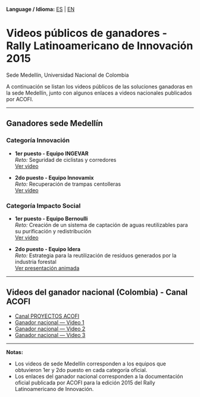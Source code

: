 **Language / Idioma:** [ES](05_Ganadores.md) | [EN](05_Winning_Results.md)

# Videos públicos de ganadores - Rally Latinoamericano de Innovación 2015  
Sede Medellín, Universidad Nacional de Colombia

A continuación se listan los videos públicos de las soluciones ganadoras en la sede Medellín, junto con algunos enlaces a videos nacionales publicados por ACOFI.

---

## Ganadores sede Medellín

### Categoría Innovación
- **1er puesto - Equipo INGEVAR**  
  *Reto:* Seguridad de ciclistas y corredores  
  [Ver video](https://www.youtube.com/watch?v=SK2qr2RcAxE&feature=youtu.be)

- **2do puesto - Equipo Innovamix**  
  *Reto:* Recuperación de trampas centolleras  
  [Ver video](https://www.youtube.com/watch?v=g2LCeev_fTc&feature=youtu.be)

### Categoría Impacto Social
- **1er puesto - Equipo Bernoulli**  
  *Reto:* Creación de un sistema de captación de aguas reutilizables para su purificación y redistribución  
  [Ver video](https://www.youtube.com/watch?v=_bSbwkyspX4&feature=youtu.be)

- **2do puesto - Equipo Idera**  
  *Reto:* Estrategia para la reutilización de residuos generados por la industria forestal  
  [Ver presentación animada](https://www.powtoon.com/online-presentation/c7XYYFSEFOh/#/)

---

## Videos del ganador nacional (Colombia) - Canal ACOFI
- [Canal PROYECTOS ACOFI](https://www.youtube.com/user/PROYECTOSACOFI)  
- [Ganador nacional — Video 1](https://www.youtube.com/watch?v=Yp73qzBatJk)  
- [Ganador nacional — Video 2](https://youtu.be/fCybkXJbdK0)  
- [Ganador nacional — Video 3](https://youtu.be/fj-pkhdjKH8)

---

**Notas:**
- Los videos de sede Medellín corresponden a los equipos que obtuvieron 1er y 2do puesto en cada categoría oficial.  
- Los enlaces del ganador nacional corresponden a la documentación oficial publicada por ACOFI para la edición 2015 del Rally Latinoamericano de Innovación.
